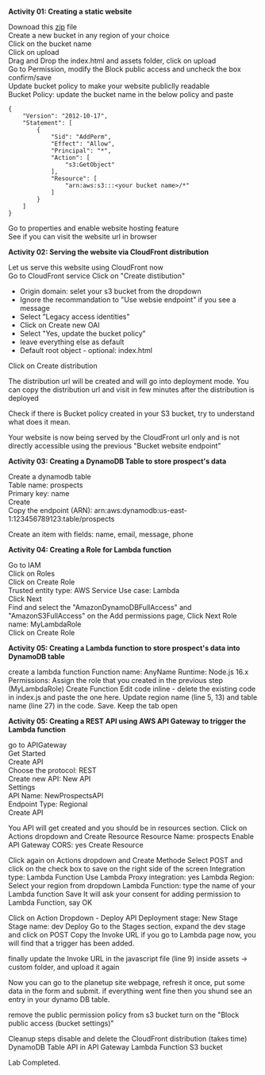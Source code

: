 **Activity 01: Creating a static website**  

Downoad this [zip](https://github.com/nvaws/planetup/archive/refs/heads/main.zip) file  
Create a new bucket in any region of your choice  
Click on the bucket name  
Click on upload  
Drag and Drop the index.html and assets folder, click on upload  
Go to Permission, modify the Block public access and uncheck the box confirm/save  
Update bucket policy to make your website publiclly readable  
Bucket Policy: update the bucket name in the below policy and paste  
```
{
    "Version": "2012-10-17",
    "Statement": [
        {
            "Sid": "AddPerm",
            "Effect": "Allow",
            "Principal": "*",
            "Action": [
                "s3:GetObject"
            ],
            "Resource": [
                "arn:aws:s3:::<your bucket name>/*"
            ]
        }
    ]
}
```
Go to properties and enable website hosting feature  
See if you can visit the website url in browser  

**Activity 02: Serving the website via CloudFront distribution**  

Let us serve this website using CloudFront now  
Go to CloudFront service
Click on "Create distibution"  
- Origin domain: selet your s3 bucket from the dropdown  
-  Ignore the recommandation to "Use websie endpoint" if you see a message  
- Select "Legacy access identities"  
- Click on Create new OAI  
- Select "Yes, update the bucket policy"  
- leave everything else as default  
- Default root object - optional: index.html  

Click on Create distribution  

The distribution url will be created and will go into deployment mode. You can copy the distribution url and visit in few minutes after the distribution is deployed  

Check if there is Bucket policy created in your S3 bucket, try to understand what does it mean.  

Your website is now being served by the CloudFront url only and is not directly accessible using the previous "Bucket website endpoint"


**Activity 03: Creating a DynamoDB Table to store prospect's data**  

Create a dynamodb table  
Table name: prospects  
Primary key: name  
Create  
Copy the endpoint (ARN): arn:aws:dynamodb:us-east-1:123456789123:table/prospects  

Create an item with fields: name, email, message, phone

**Activity 04: Creating a Role for Lambda function**  

Go to IAM  
Click on Roles  
Click on Create Role  
Trusted entity type: AWS Service
Use case: Lambda  
Click Next  
Find and select the "AmazonDynamoDBFullAccess" and "AmazonS3FullAccess" on the Add permissions page, Click Next
Role name: MyLambdaRole  
Click on Create Role  


**Activity 05: Creating a Lambda function to store prospect's data into DynamoDB table**  

create a lambda function
Function name: AnyName
Runtime: Node.js 16.x
Permissions: Assign the role that you created in the previous step (MyLambdaRole)
Create Function
Edit code inline - delete the existing code in index.js and paste the one here. Update region name (line 5, 13) and table name (line 27) in the code. Save.
Keep the tab open

**Activity 05: Creating a REST API using AWS API Gateway to trigger the Lambda function** 

go to APIGateway  
Get Started  
Create API  
Choose the protocol: REST  
Create new API: New API  
Settings  
API Name: NewProspectsAPI  
Endpoint Type: Regional  
Create API  

You API will get created and you should be in resources section. Click on Actions dropdown and Create Resource 
Resource Name: prospects
Enable API Gateway CORS: yes
Create Resource

Click again on Actions dropdown and Create Methode
Select POST and click on the check box to save
on the right side of the screen
Integration type: Lambda Function
Use Lambda Proxy integration: yes
Lambda Region: Select your region from dropdown
Lambda Function: type the name of your Lambda function
Save
It will ask your consent for adding permission to Lambda Function, say OK

Click on Action Dropdown - Deploy API
Deployment stage: New Stage
Stage name: dev 
Deploy
Go to the Stages section, expand the dev stage and click on POST
Copy the Invoke URL
if you go to Lambda page now, you will find that a trigger has been added.

finally update the Invoke URL in the javascript file (line 9) inside assets -> custom folder, and upload it again 

Now you can go to the planetup site webpage, refresh it once, put some data in the form and submit.
if everything went fine then you shund see an entry in your dynamo DB table.

remove the public permission policy from s3 bucket
turn on the "Block public access (bucket settings)"


Cleanup steps
disable and delete the CloudFront distribution (takes time)
DynamoDB Table
API in API Gateway
Lambda Function 
S3 bucket



Lab Completed.
